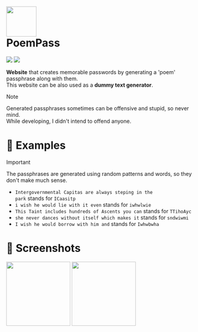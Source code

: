 <h1><img width=80 src="https://github.com/MrQuackDuck/PoemPass/assets/61251075/599248e3-4f66-4149-991c-65ab244b9a90" /> <div>PoemPass</div></h1>
<p>
  <a href="https://learn.microsoft.com/en-us/dotnet/core/introduction"><img src="https://img.shields.io/badge/.NET-Core-gray?color=6950D8" /></a>
  <a href="https://dotnet.microsoft.com/en-us/apps/aspnet"><img src="https://img.shields.io/badge/ASP.NET-blue" /></a>
</p>

<p><b>Website</b> that creates memorable passwords by generating a 'poem' passphrase along with them. <br>
This website can be also used as a <b>dummy text generator</b>.
</p>

> [!NOTE]
> Generated passphrases sometimes can be offensive and stupid, so never mind. <br>
> While developing, I didn't intend to offend anyone. <br>

<h1>🌊 Examples</h1>

> [!IMPORTANT]
> The passphrases are generated using random patterns and words, so they don't make much sense. <br>

- <code>Intergovernmental Capitas are always steping in the park</code> stands for <code>ICaasitp</code><br>
- <code>i wish he would lie with it even</code> stands for <code>iwhwlwie</code><br>
- <code>This Taint includes hundreds of Ascents you can</code> stands for <code>TTihoAyc</code><br>
- <code>she never dances without itself which makes it</code> stands for <code>sndwiwmi</code><br>
- <code>I wish he would borrow with him and</code> stands for <code>Iwhwbwha</code><br>

<h1>👀 Screenshots</h1>
<img height=170 src="https://github.com/MrQuackDuck/PoemPass/assets/61251075/9a08be44-8e88-419d-8044-2bdaec6d3497">
<img height=170 src="https://github.com/MrQuackDuck/PoemPass/assets/61251075/3769a692-5b86-4cde-aad7-94ebbab2e26b">
